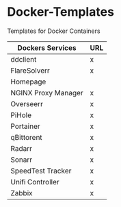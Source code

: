 # Docker-Templates
Templates for Docker Containers

|Dockers Services|URL|
|----------------|---|
|ddclient|x|
|FlareSolverr|x|
|Homepage||
|NGINX Proxy Manager|x|
|Overseerr|x|
|PiHole|x|
|Portainer|x|
|qBittorent|x|
|Radarr|x|
|Sonarr|x|
|SpeedTest Tracker|x|
|Unifi Controller|x|
|Zabbix|x|